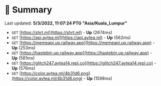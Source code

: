 # 📖 Summary
Last updated: **5/3/2022, 11:07:24 PTG "Asia/Kuala_Lumpur"**

- `GET` [https://shrt.ml](https://shrt.ml) - **Up** (2674ms)
- `GET` [https://api.aytea.ml](https://api.aytea.ml) - **Up** (562ms)
- `GET` [https://memeapi.up.railway.app](https://memeapi.up.railway.app) - **Up** (253ms)
- `GET` [https://hastebin.up.railway.app](https://hastebin.up.railway.app) - **Up** (581ms)
- `GET` [https://glitch247.aytea14.repl.co](https://glitch247.aytea14.repl.co) - **Up** (576ms)
- `GET` [https://color.aytea.ml/4b31d6.png](https://color.aytea.ml/4b31d6.png) - **Up** (1598ms)

